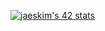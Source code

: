 [![jaeskim's 42 stats](https://badge42.herokuapp.com/api/stats/ftegan/42cursus-get_next_line/mine?privacyEmail=true)](https://github.com/JaeSeoKim/badge42)

